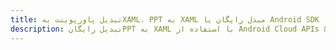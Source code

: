 ---title: تبدیل پاورپوینت بهXAML، PPT به XAML مبدل رایگان یا Android SDKdescription: تبدیل رایگانPPT به XAML با استفاده از Android Cloud APIs & SDK. همچنین اسناد Microsoft PowerPoint را در Cloud ایجاد، ویرایش و رندر کنید.---
